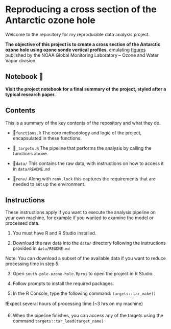 # Reproducing a cross section of the Antarctic ozone hole

Welcome to the repository for my reproducible data analysis project.

**The objective of this project is to create a cross section of the Antarctic ozone hole using ozone sonde vertical profiles**, emulating [figures](https://gml.noaa.gov/dv/spo_oz/contours/index.php) published by the NOAA Global Monitoring Laboratory – Ozone and Water Vapor division.

## Notebook 📖

**Visit the project notebook for a final summary of the project, styled after a typical research paper.**

## Contents

This is a summary of the key contents of the repository and what they do.

- 📄`functions.R`
The core methodology and logic of the project, encapsulated in these functions.

- 📄`_targets.R`
The pipeline that performs the analysis by calling the functions above.

- 📂`data/`
This contains the raw data, with instructions on how to access it in `data/README.md`

- 📂`renv/`
Along with `renv.lock` this captures the requirements that are needed to set up the environment.

## Instructions

These instructions apply if you want to execute the analysis pipeline on your own machine, for example if you wanted to examine the model or processed data.

1) You must have R and R Studio installed.

2) Download the raw data into the `data/` directory following the instructions provided in `data/README.md`

Note: You can download a subset of the available data if you want to reduce processing time in step 5.

3) Open `south-pole-ozone-hole.Rproj` to open the project in R Studio.

4) Follow prompts to install the required packages.

5) In the R Console, type the following command: `targets::tar_make()`

❗Expect several hours of processing time (\~3 hrs on my machine)

6) When the pipeline finishes, you can access any of the targets using the command `targets::tar_load(target_name)`